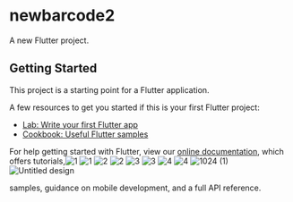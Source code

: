 # newbarcode2

A new Flutter project.

## Getting Started

This project is a starting point for a Flutter application.

A few resources to get you started if this is your first Flutter project:

- [Lab: Write your first Flutter app](https://flutter.dev/docs/get-started/codelab)
- [Cookbook: Useful Flutter samples](https://flutter.dev/docs/cookbook)

For help getting started with Flutter, view our
[online documentation](https://flutter.dev/docs), which offers tutorials,![1](https://user-images.githubusercontent.com/106489090/174847512-f0a2df9a-bd5b-44cc-9196-aae7ab8d897f.jpg)
![1](https://user-images.githubusercontent.com/106489090/174847517-f7d1ab3f-da84-40ed-8a52-07cbaf27242c.png)
![2](https://user-images.githubusercontent.com/106489090/174847522-42ba03e6-abc3-4565-8791-b770f6731ec0.jpg)
![2](https://user-images.githubusercontent.com/106489090/174847524-075a54e5-f0d3-4350-9c54-74cb6c8b7b3d.png)
![3](https://user-images.githubusercontent.com/106489090/174847528-6f351038-0c6d-44a6-8361-8e0c61d49869.jpg)
![3](https://user-images.githubusercontent.com/106489090/174847533-d4130e20-fda8-4dd0-af31-9d85908c1cf9.png)
![4](https://user-images.githubusercontent.com/106489090/174847539-8c0a68b5-a5c4-42dd-9efc-e9fcdc1e3629.jpg)
![4](https://user-images.githubusercontent.com/106489090/174847544-1d5dade0-df0e-4cd5-9004-5c1d67f41391.png)
![1024 (1)](https://user-images.githubusercontent.com/106489090/174847548-3e2a9e5e-d408-4898-8582-ef378c021417.png)
![Untitled design](https://user-images.githubusercontent.com/106489090/174847552-17bad6f3-e1f9-4090-a863-d726eec30ade.png)

samples, guidance on mobile development, and a full API reference.
